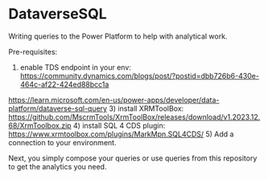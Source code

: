 # DataverseSQL
Writing queries to the Power Platform to help with analytical work. 

Pre-requisites:
1) enable TDS endpoint in your env:
https://community.dynamics.com/blogs/post/?postid=dbb726b6-430e-464c-af22-424ed88bcc1a

https://learn.microsoft.com/en-us/power-apps/developer/data-platform/dataverse-sql-query 
3) install XRMToolBox:
https://github.com/MscrmTools/XrmToolBox/releases/download/v1.2023.12.68/XrmToolbox.zip
4) install SQL 4 CDS plugin:
https://www.xrmtoolbox.com/plugins/MarkMpn.SQL4CDS/
5) Add a connection to your environment.

Next, you simply compose your queries or use queries from this repository to get the analytics you need. 
